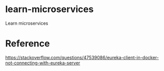# learn-microservices
Learn microservices

# Reference
https://stackoverflow.com/questions/47539086/eureka-client-in-docker-not-connecting-with-eureka-server
